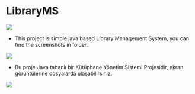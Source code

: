 # LibraryMS
<img src="https://user-images.githubusercontent.com/73097560/115834477-dbab4500-a447-11eb-908a-139a6edaec5c.gif">

+ This project is simple java based Library Management System, you can find the screenshots in folder.
  
<img src="https://user-images.githubusercontent.com/73097560/115834477-dbab4500-a447-11eb-908a-139a6edaec5c.gif">

+ Bu proje Java tabanlı bir Kütüphane Yönetim Sistemi Projesidir, ekran görüntülerine dosyalarda ulaşabilirsiniz.

<img src="https://user-images.githubusercontent.com/73097560/115834477-dbab4500-a447-11eb-908a-139a6edaec5c.gif">
